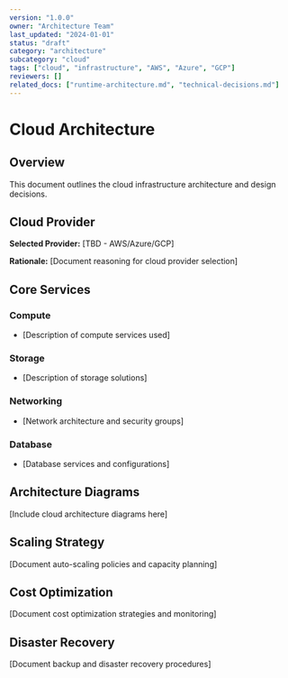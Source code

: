```yaml
---
version: "1.0.0"
owner: "Architecture Team"
last_updated: "2024-01-01"
status: "draft"
category: "architecture"
subcategory: "cloud"
tags: ["cloud", "infrastructure", "AWS", "Azure", "GCP"]
reviewers: []
related_docs: ["runtime-architecture.md", "technical-decisions.md"]
---
```


# Cloud Architecture


## Overview

This document outlines the cloud infrastructure architecture and design decisions.


## Cloud Provider

**Selected Provider:** [TBD - AWS/Azure/GCP]

**Rationale:** [Document reasoning for cloud provider selection]


## Core Services

### Compute

- [Description of compute services used]

### Storage

- [Description of storage solutions]

### Networking

- [Network architecture and security groups]

### Database

- [Database services and configurations]


## Architecture Diagrams

[Include cloud architecture diagrams here]


## Scaling Strategy

[Document auto-scaling policies and capacity planning]


## Cost Optimization

[Document cost optimization strategies and monitoring]


## Disaster Recovery

[Document backup and disaster recovery procedures]
